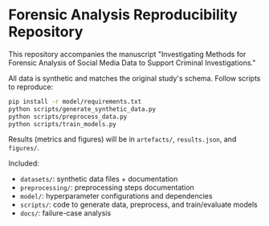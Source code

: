 
# Forensic Analysis Reproducibility Repository

This repository accompanies the manuscript "Investigating Methods for Forensic Analysis of Social Media Data to Support Criminal Investigations."

All data is synthetic and matches the original study's schema. Follow scripts to reproduce:
```bash
pip install -r model/requirements.txt
python scripts/generate_synthetic_data.py
python scripts/preprocess_data.py
python scripts/train_models.py
```
Results (metrics and figures) will be in `artefacts/`, `results.json`, and `figures/`.

Included:
- `datasets/`: synthetic data files + documentation
- `preprocessing/`: preprocessing steps documentation
- `model/`: hyperparameter configurations and dependencies
- `scripts/`: code to generate data, preprocess, and train/evaluate models
- `docs/`: failure-case analysis
